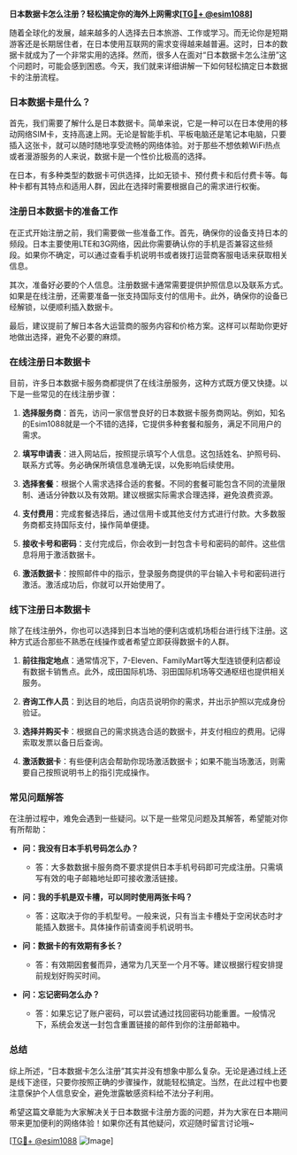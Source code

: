 **日本数据卡怎么注册？轻松搞定你的海外上网需求[[TG💪+ @esim1088](https://t.me/s/esim1088)]**

随着全球化的发展，越来越多的人选择去日本旅游、工作或学习。而无论你是短期游客还是长期居住者，在日本使用互联网的需求变得越来越普遍。这时，日本的数据卡就成为了一个非常实用的选择。然而，很多人在面对“日本数据卡怎么注册”这个问题时，可能会感到困惑。今天，我们就来详细讲解一下如何轻松搞定日本数据卡的注册流程。

### 日本数据卡是什么？

首先，我们需要了解什么是日本数据卡。简单来说，它是一种可以在日本使用的移动网络SIM卡，支持高速上网。无论是智能手机、平板电脑还是笔记本电脑，只要插入这张卡，就可以随时随地享受流畅的网络体验。对于那些不想依赖WiFi热点或者漫游服务的人来说，数据卡是一个性价比极高的选择。

在日本，有多种类型的数据卡可供选择，比如无锁卡、预付费卡和后付费卡等。每种卡都有其特点和适用人群，因此在选择时需要根据自己的需求进行权衡。

### 注册日本数据卡的准备工作

在正式开始注册之前，我们需要做一些准备工作。首先，确保你的设备支持日本的频段。日本主要使用LTE和3G网络，因此你需要确认你的手机是否兼容这些频段。如果你不确定，可以通过查看手机说明书或者拨打运营商客服电话来获取相关信息。

其次，准备好必要的个人信息。注册数据卡通常需要提供护照信息以及联系方式。如果是在线注册，还需要准备一张支持国际支付的信用卡。此外，确保你的设备已经解锁，以便顺利插入数据卡。

最后，建议提前了解日本各大运营商的服务内容和价格方案。这样可以帮助你更好地做出选择，避免不必要的麻烦。

### 在线注册日本数据卡

目前，许多日本数据卡服务商都提供了在线注册服务，这种方式既方便又快捷。以下是一些常见的在线注册步骤：

1. **选择服务商**：首先，访问一家信誉良好的日本数据卡服务商网站。例如，知名的Esim1088就是一个不错的选择，它提供多种套餐和服务，满足不同用户的需求。
   
2. **填写申请表**：进入网站后，按照提示填写个人信息。这包括姓名、护照号码、联系方式等。务必确保所填信息准确无误，以免影响后续使用。

3. **选择套餐**：根据个人需求选择合适的套餐。不同的套餐可能包含不同的流量限制、通话分钟数以及有效期。建议根据实际需求合理选择，避免浪费资源。

4. **支付费用**：完成套餐选择后，通过信用卡或其他支付方式进行付款。大多数服务商都支持国际支付，操作简单便捷。

5. **接收卡号和密码**：支付完成后，你会收到一封包含卡号和密码的邮件。这些信息将用于激活数据卡。

6. **激活数据卡**：按照邮件中的指示，登录服务商提供的平台输入卡号和密码进行激活。激活成功后，你就可以开始使用了。

### 线下注册日本数据卡

除了在线注册外，你也可以选择到日本当地的便利店或机场柜台进行线下注册。这种方式适合那些不熟悉在线操作或者希望立即获得数据卡的人群。

1. **前往指定地点**：通常情况下，7-Eleven、FamilyMart等大型连锁便利店都设有数据卡销售点。此外，成田国际机场、羽田国际机场等交通枢纽也提供相关服务。

2. **咨询工作人员**：到达目的地后，向店员说明你的需求，并出示护照以完成身份验证。

3. **选择并购买卡**：根据自己的需求挑选合适的数据卡，并支付相应的费用。记得索取发票以备日后查询。

4. **激活数据卡**：有些便利店会帮助你现场激活数据卡；如果不能当场激活，则需要自己按照说明书上的指引完成操作。

### 常见问题解答

在注册过程中，难免会遇到一些疑问。以下是一些常见问题及其解答，希望能对你有所帮助：

- **问：我没有日本手机号码怎么办？**
  - 答：大多数数据卡服务商不要求提供日本手机号码即可完成注册。只需填写有效的电子邮箱地址即可接收激活链接。

- **问：我的手机是双卡槽，可以同时使用两张卡吗？**
  - 答：这取决于你的手机型号。一般来说，只有当主卡槽处于空闲状态时才能插入数据卡。具体操作前请查阅手机说明书。

- **问：数据卡的有效期有多长？**
  - 答：有效期因套餐而异，通常为几天至一个月不等。建议根据行程安排提前规划好购买时间。

- **问：忘记密码怎么办？**
  - 答：如果忘记了账户密码，可以尝试通过找回密码功能重置。一般情况下，系统会发送一封包含重置链接的邮件到你的注册邮箱中。

### 总结

综上所述，“日本数据卡怎么注册”其实并没有想象中那么复杂。无论是通过线上还是线下途径，只要你按照正确的步骤操作，就能轻松搞定。当然，在此过程中也要注意保护个人信息安全，避免泄露敏感资料给不法分子利用。

希望这篇文章能为大家解决关于日本数据卡注册方面的问题，并为大家在日本期间带来更加便利的网络体验！如果你还有其他疑问，欢迎随时留言讨论哦~

[[TG💪+ @esim1088](https://t.me/s/esim1088) ![Image](https://i.postimg.cc/4NQfJmqS/Snipaste-2025-05-13-00-14-12.png)]